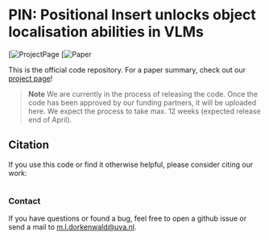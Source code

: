 #  PIN: Positional Insert unlocks object localisation abilities in VLMs

[![ProjectPage]()
[![Paper]()


This is the official code repository. For a paper summary, check out our [project page]()!

> **Note**
> We are currently in the process of releasing the code. Once the code has been approved by our funding partners, it will be uploaded here. We expect the process to take max. 12 weeks (expected release end of April). 


## Citation

If you use this code or find it otherwise helpful, please consider citing our work:
```bibtex

```

### Contact

If you have questions or found a bug, feel free to open a github issue or send a mail to m.l.dorkenwald@uva.nl. 
